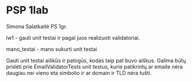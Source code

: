# PSP 1lab
Simona Salatkaitė PS 1gr.

lw1 - gauti unit testai ir pagal juos realizuoti validatoriai.

mano_testai - mano sukurti unit testai

Gauti unit testai aiškūs ir patogūs, kodas taip pat buvo aiškus.
Galima būtų pridėti prie EmailValidatorTests unit testus, kurie patikrintų ar emaile nėra daugiau nei vieno eta simbolio ir ar domain ir TLD nėra tušti.

